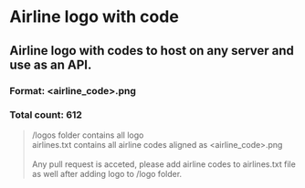 # Airline logo with code
## Airline logo with codes to host on any server and use as an API.

### Format: <airline_code>.png
### Total count: 612

> /logos folder contains all logo <br/>
> airlines.txt contains all airline codes aligned as <airline_code>.png
<br/><br/>
> Any pull request is acceted, please add airline codes to airlines.txt file as well after adding logo to /logo folder.
